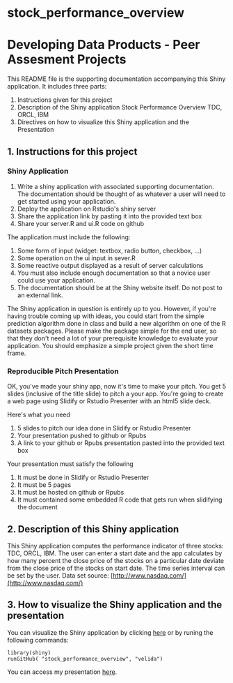 # stock_performance_overview
Developing Data Products - Peer Assesment Projects
======================

This README file is the supporting documentation accompanying this Shiny application. It includes three parts: 

1. Instructions given for this project
2. Description of the Shiny application Stock Performance Overview TDC, ORCL, IBM
3. Directives on how to visualize this Shiny application and the Presentation

## 1. Instructions for this project

### Shiny Application
1. Write a shiny application with associated supporting documentation. The documentation should be thought of as whatever a user will need to get started using your application.
2. Deploy the application on Rstudio's shiny server
3. Share the application link by pasting it into the provided text box
4. Share your server.R and ui.R code on github

The application must include the following:

1. Some form of input (widget: textbox, radio button, checkbox, ...)
2. Some operation on the ui input in sever.R
3. Some reactive output displayed as a result of server calculations
4. You must also include enough documentation so that a novice user could use your application.
5. The documentation should be at the Shiny website itself. Do not post to an external link.

The Shiny application in question is entirely up to you. However, if you're having trouble coming up with ideas, you could start from the simple prediction algorithm done in class and build a new algorithm on one of the R datasets packages. Please make the package simple for the end user, so that they don't need a lot of your prerequisite knowledge to evaluate your application. You should emphasize a simple project given the short time frame.

### Reproducible Pitch Presentation

OK, you've made your shiny app, now it's time to make your pitch. You get 5 slides (inclusive of the title slide) to pitch a your app. You're going to create a web page using Slidify or Rstudio Presenter with an html5 slide deck.

Here's what you need

1. 5 slides to pitch our idea done in Slidify or Rstudio Presenter
2. Your presentation pushed to github or Rpubs
3. A link to your github or Rpubs presentation pasted into the provided text box

Your presentation must satisfy the following

1. It must be done in Slidify or Rstudio Presenter
2. It must be 5 pages
3. It must be hosted on github or Rpubs
4. It must contained some embedded R code that gets run when slidifying the document

## 2. Description of this Shiny application

This Shiny application computes the performance indicator of three stocks: TDC, ORCL, IBM. The user can enter a start date and the app calculates by how many percent the close price of the stocks on a particular date deviate from the close price of the stocks on start date. The time series interval can be set by the user.
Data set source: [http://www.nasdaq.com/](http://www.nasdaq.com/)

## 3. How to visualize the Shiny application and the presentation
You can visualize the Shiny application by clicking [here]( https://velida.shinyapps.io/StockPerformance/) or by runing the following commands:

```
library(shiny)
runGitHub( "stock_performance_overview", "velida") 
```
You can access my presentation [here](http://rpubs.com/velida/stockperformance).
